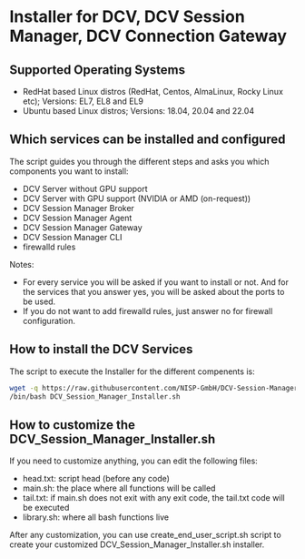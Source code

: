 # Installer for DCV, DCV Session Manager, DCV Connection Gateway

## Supported Operating Systems

- RedHat based Linux distros (RedHat, Centos, AlmaLinux, Rocky Linux etc); Versions: EL7, EL8 and EL9
- Ubuntu based Linux distros; Versions: 18.04, 20.04 and 22.04

## Which services can be installed and configured

The script guides you through the different steps and asks you which components you want to install:

- DCV Server without GPU support
- DCV Server with GPU support (NVIDIA or AMD (on-request))
- DCV Session Manager Broker
- DCV Session Manager Agent
- DCV Session Manager Gateway
- DCV Session Manager CLI
- firewalld rules

Notes:
- For every service you will be asked if you want to install or not. And for the services that you answer yes, you will be asked about the ports to be used.
- If you do not want to add firewalld rules, just answer no for firewall configuration.

## How to install the DCV Services

The script to execute the Installer for the different compenents is:

```bash
wget -q https://raw.githubusercontent.com/NISP-GmbH/DCV-Session-Manager-Installer/main/DCV_Session_Manager_Installer.sh
/bin/bash DCV_Session_Manager_Installer.sh
```

## How to customize the DCV_Session_Manager_Installer.sh

If you need to customize anything, you can edit the following files:
- head.txt: script head (before any code)
- main.sh: the place where all functions will be called
- tail.txt: if main.sh does not exit with any exit code, the tail.txt code will be executed
- library.sh: where all bash functions live

After any customization, you can use create_end_user_script.sh script to create your customized DCV_Session_Manager_Installer.sh installer.
